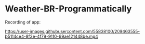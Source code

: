 # Weather-BR-Programmatically



Recording of app:




https://user-images.githubusercontent.com/55838100/209463555-b5114ce4-8f3e-4f79-9110-99ae121448be.mp4



